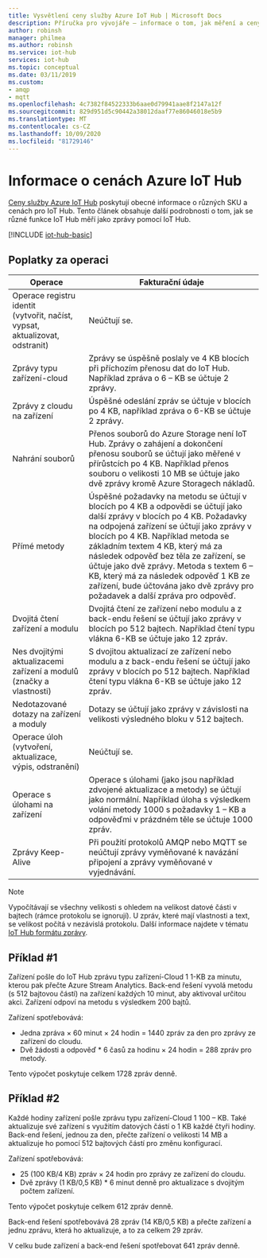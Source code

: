 ```yaml
---
title: Vysvětlení ceny služby Azure IoT Hub | Microsoft Docs
description: Příručka pro vývojáře – informace o tom, jak měření a ceny fungují s IoT Hub včetně fungovalých příkladů.
author: robinsh
manager: philmea
ms.author: robinsh
ms.service: iot-hub
services: iot-hub
ms.topic: conceptual
ms.date: 03/11/2019
ms.custom:
- amqp
- mqtt
ms.openlocfilehash: 4c7382f84522333b6aae0d79941aae8f2147a12f
ms.sourcegitcommit: 829d951d5c90442a38012daaf77e86046018e5b9
ms.translationtype: MT
ms.contentlocale: cs-CZ
ms.lasthandoff: 10/09/2020
ms.locfileid: "81729146"
---
```

# <a name="azure-iot-hub-pricing-information"></a>Informace o cenách Azure IoT Hub

[Ceny služby Azure IoT Hub](https://azure.microsoft.com/pricing/details/iot-hub) poskytují obecné informace o různých SKU a cenách pro IoT Hub. Tento článek obsahuje další podrobnosti o tom, jak se různé funkce IoT Hub měří jako zprávy pomocí IoT Hub.

[!INCLUDE [iot-hub-basic](../../includes/iot-hub-basic-partial.md)]

## <a name="charges-per-operation"></a>Poplatky za operaci

| Operace | Fakturační údaje | 
| --------- | ------------------- |
| Operace registru identit <br/> (vytvořit, načíst, vypsat, aktualizovat, odstranit) | Neúčtují se. |
| Zprávy typu zařízení-cloud | Zprávy se úspěšně poslaly ve 4 KB blocích při příchozím přenosu dat do IoT Hub. Například zpráva o 6 – KB se účtuje 2 zprávy. |
| Zprávy z cloudu na zařízení | Úspěšné odeslání zpráv se účtuje v blocích po 4 KB, například zpráva o 6-KB se účtuje 2 zprávy. |
| Nahrání souborů | Přenos souborů do Azure Storage není IoT Hub. Zprávy o zahájení a dokončení přenosu souborů se účtují jako měřené v přírůstcích po 4 KB. Například přenos souboru o velikosti 10 MB se účtuje jako dvě zprávy kromě Azure Storagech nákladů. |
| Přímé metody | Úspěšné požadavky na metodu se účtují v blocích po 4 KB a odpovědi se účtují jako další zprávy v blocích po 4 KB. Požadavky na odpojená zařízení se účtují jako zprávy v blocích po 4 KB. Například metoda se základním textem 4 KB, který má za následek odpověď bez těla ze zařízení, se účtuje jako dvě zprávy. Metoda s textem 6 – KB, který má za následek odpověď 1 KB ze zařízení, bude účtována jako dvě zprávy pro požadavek a další zpráva pro odpověď. |
| Dvojitá čtení zařízení a modulu | Dvojitá čtení ze zařízení nebo modulu a z back-endu řešení se účtují jako zprávy v blocích po 512 bajtech. Například čtení typu vlákna 6-KB se účtuje jako 12 zpráv. |
| Nes dvojitými aktualizacemi zařízení a modulů (značky a vlastnosti) | S dvojitou aktualizací ze zařízení nebo modulu a z back-endu řešení se účtují jako zprávy v blocích po 512 bajtech. Například čtení typu vlákna 6-KB se účtuje jako 12 zpráv. |
| Nedotazované dotazy na zařízení a moduly | Dotazy se účtují jako zprávy v závislosti na velikosti výsledného bloku v 512 bajtech. |
| Operace úloh <br/> (vytvoření, aktualizace, výpis, odstranění) | Neúčtují se. |
| Operace s úlohami na zařízení | Operace s úlohami (jako jsou například zdvojené aktualizace a metody) se účtují jako normální. Například úloha s výsledkem volání metody 1000 s požadavky 1 – KB a odpověďmi v prázdném těle se účtuje 1000 zpráv. |
| Zprávy Keep-Alive | Při použití protokolů AMQP nebo MQTT se neúčtují zprávy vyměňované k navázání připojení a zprávy vyměňované v vyjednávání. |

> [!NOTE]
> Vypočítávají se všechny velikosti s ohledem na velikost datové části v bajtech (rámce protokolu se ignorují). U zpráv, které mají vlastnosti a text, se velikost počítá v nezávislá protokolu. Další informace najdete v tématu [IoT Hub formátu zprávy](iot-hub-devguide-messages-construct.md).

## <a name="example-1"></a>Příklad #1

Zařízení pošle do IoT Hub zprávu typu zařízení-Cloud 1 1-KB za minutu, kterou pak přečte Azure Stream Analytics. Back-end řešení vyvolá metodu (s 512 bajtovou částí) na zařízení každých 10 minut, aby aktivoval určitou akci. Zařízení odpoví na metodu s výsledkem 200 bajtů.

Zařízení spotřebovává:

* Jedna zpráva × 60 minut × 24 hodin = 1440 zpráv za den pro zprávy ze zařízení do cloudu.
* Dvě žádosti a odpověď * 6 časů za hodinu × 24 hodin = 288 zpráv pro metody.

Tento výpočet poskytuje celkem 1728 zpráv denně.

## <a name="example-2"></a>Příklad #2

Každé hodiny zařízení pošle zprávu typu zařízení-Cloud 1 100 – KB. Také aktualizuje své zařízení s využitím datových částí o 1 KB každé čtyři hodiny. Back-end řešení, jednou za den, přečte zařízení o velikosti 14 MB a aktualizuje ho pomocí 512 bajtových částí pro změnu konfigurací.

Zařízení spotřebovává:

* 25 (100 KB/4 KB) zpráv × 24 hodin pro zprávy ze zařízení do cloudu.
* Dvě zprávy (1 KB/0,5 KB) * 6 minut denně pro aktualizace s dvojitým počtem zařízení.

Tento výpočet poskytuje celkem 612 zpráv denně.

Back-end řešení spotřebovává 28 zpráv (14 KB/0,5 KB) a přečte zařízení a jednu zprávu, která ho aktualizuje, a to za celkem 29 zpráv.

V celku bude zařízení a back-end řešení spotřebovat 641 zpráv denně.
